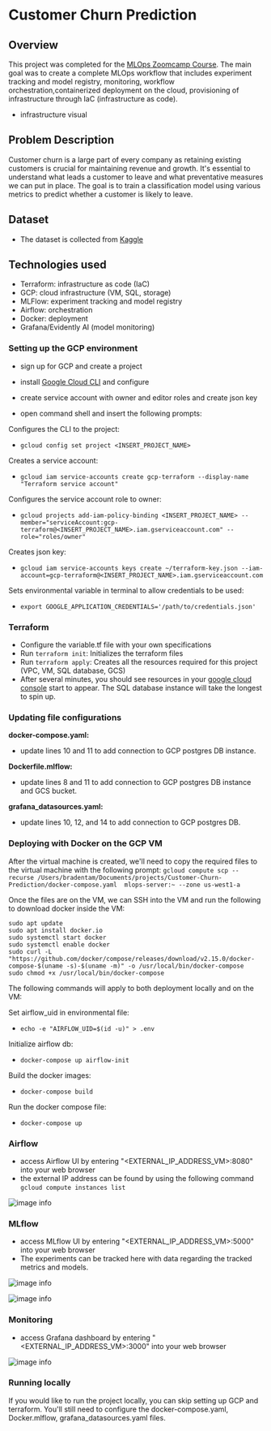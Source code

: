 # Customer Churn Prediction

## Overview

This project was completed for the [MLOps Zoomcamp Course](https://github.com/DataTalksClub/mlops-zoomcamp/tree/main). The main goal was to create a complete MLOps workflow that includes experiment tracking and model registry, monitoring, workflow orchestration,containerized deployment on the cloud, provisioning of infrastructure through IaC (infrastructure as code).

- infrastructure visual

## Problem Description

Customer churn is a large part of every company as retaining existing customers is crucial for maintaining revenue and growth. It's essential to understand what leads a customer to leave and what preventative measures we can put in place. The goal is to train a classification model using various metrics to predict whether a customer is likely to leave. 

## Dataset

- The dataset is collected from [Kaggle](https://www.kaggle.com/datasets/shilongzhuang/telecom-customer-churn-by-maven-analytics?resource=download)


## Technologies used

- Terraform: infrastructure as code (IaC)
- GCP: cloud infrastructure (VM, SQL, storage)
- MLFlow: experiment tracking and model registry
- Airflow: orchestration
- Docker: deployment
- Grafana/Evidently AI (model monitoring)

### Setting up the GCP environment

- sign up for GCP and create a project
- install [Google Cloud CLI](https://cloud.google.com/sdk/docs/install-sdk) and configure
- create service account with owner and editor roles and create json key

- open command shell and insert the following prompts: 

Configures the CLI to the project: 
- ```gcloud config set project <INSERT_PROJECT_NAME>```

Creates a service account: 
- ```gcloud iam service-accounts create gcp-terraform --display-name "Terraform service account" ```

Configures the service account role to owner: 
- ```gcloud projects add-iam-policy-binding <INSERT_PROJECT_NAME> --member="serviceAccount:gcp-terraform@<INSERT_PROJECT_NAME>.iam.gserviceaccount.com" --role="roles/owner"```

Creates json key: 
- ```gcloud iam service-accounts keys create ~/terraform-key.json --iam-account=gcp-terraform@<INSERT_PROJECT_NAME>.iam.gserviceaccount.com```

Sets environmental variable in terminal to allow credentials to be used: 
- ```export GOOGLE_APPLICATION_CREDENTIALS='/path/to/credentials.json'```

### Terraform

- Configure the variable.tf file with your own specifications
- Run ```terraform init```: Initializes the terraform files
- Run ```terraform apply```: Creates all the resources required for this project (VPC, VM, SQL database, GCS)
- After several minutes, you should see resources in your [google cloud console](console.cloud.google.com) start to appear. The SQL database instance will take the longest to spin up. 

### Updating file configurations

**docker-compose.yaml:**
- update lines 10 and 11 to add connection to GCP postgres DB instance.

**Dockerfile.mlflow:**
- update lines 8 and 11 to add connection to GCP postgres DB instance and GCS bucket. 

**grafana_datasources.yaml:**
- update lines 10, 12, and 14 to add connection to GCP postgres DB.

### Deploying with Docker on the GCP VM

After the virtual machine is created, we'll need to copy the required files to the virtual machine with the following prompt:
```gcloud compute scp --recurse /Users/bradentam/Documents/projects/Customer-Churn-Prediction/docker-compose.yaml  mlops-server:~ --zone us-west1-a```

Once the files are on the VM, we can SSH into the VM and run the following to download docker inside the VM:

```
sudo apt update
sudo apt install docker.io
sudo systemctl start docker
sudo systemctl enable docker
sudo curl -L "https://github.com/docker/compose/releases/download/v2.15.0/docker-compose-$(uname -s)-$(uname -m)" -o /usr/local/bin/docker-compose
sudo chmod +x /usr/local/bin/docker-compose
```

The following commands will apply to both deployment locally and on the VM:

Set airflow_uid in environmental file:
- ```echo -e "AIRFLOW_UID=$(id -u)" > .env```

Initialize airflow db:
- ```docker-compose up airflow-init```

Build the docker images:
- ```docker-compose build```

Run the docker compose file:
- ```docker-compose up```

### Airflow
- access Airflow UI by entering "<EXTERNAL_IP_ADDRESS_VM>:8080" into your web browser
- the external IP address can be found by using the following command
```gcloud compute instances list```

![image info](./images/airflow.png)
### MLflow
- access MLflow UI by entering "<EXTERNAL_IP_ADDRESS_VM>:5000" into your web browser
- The experiments can be tracked here with data regarding the tracked metrics and models.

![image info](./images/mlflow_experiments.png)  

![image info](./images/mlflow_registry.png)

### Monitoring
- access Grafana dashboard by entering "<EXTERNAL_IP_ADDRESS_VM>:3000" into your web browser

![image info](./images/grafana.png)

### Running locally

If you would like to run the project locally, you can skip setting up GCP and terraform. You'll still need to configure the docker-compose.yaml, Docker.mlflow, grafana_datasources.yaml files.

